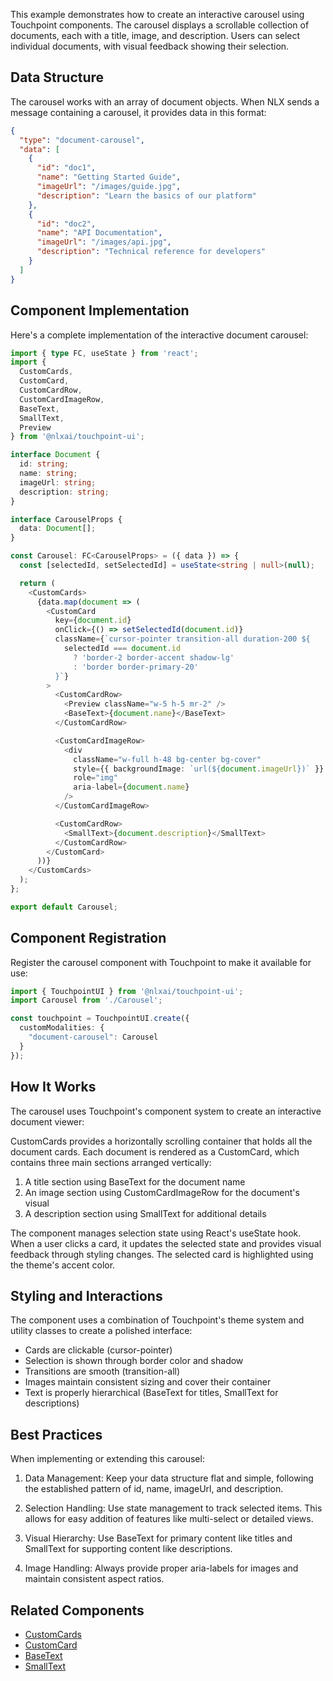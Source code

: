 
This example demonstrates how to create an interactive carousel using Touchpoint components. The carousel displays a scrollable collection of documents, each with a title, image, and description. Users can select individual documents, with visual feedback showing their selection.

## Data Structure

The carousel works with an array of document objects. When NLX sends a message containing a carousel, it provides data in this format:

```json
{
  "type": "document-carousel",
  "data": [
    {
      "id": "doc1",
      "name": "Getting Started Guide",
      "imageUrl": "/images/guide.jpg",
      "description": "Learn the basics of our platform"
    },
    {
      "id": "doc2",
      "name": "API Documentation",
      "imageUrl": "/images/api.jpg",
      "description": "Technical reference for developers"
    }
  ]
}
```

## Component Implementation

Here's a complete implementation of the interactive document carousel:

```typescript
import { type FC, useState } from 'react';
import {
  CustomCards,
  CustomCard,
  CustomCardRow,
  CustomCardImageRow,
  BaseText,
  SmallText,
  Preview
} from '@nlxai/touchpoint-ui';

interface Document {
  id: string;
  name: string;
  imageUrl: string;
  description: string;
}

interface CarouselProps {
  data: Document[];
}

const Carousel: FC<CarouselProps> = ({ data }) => {
  const [selectedId, setSelectedId] = useState<string | null>(null);

  return (
    <CustomCards>
      {data.map(document => (
        <CustomCard 
          key={document.id}
          onClick={() => setSelectedId(document.id)}
          className={`cursor-pointer transition-all duration-200 ${
            selectedId === document.id 
              ? 'border-2 border-accent shadow-lg' 
              : 'border border-primary-20'
          }`}
        >
          <CustomCardRow>
            <Preview className="w-5 h-5 mr-2" />
            <BaseText>{document.name}</BaseText>
          </CustomCardRow>

          <CustomCardImageRow>
            <div 
              className="w-full h-48 bg-center bg-cover"
              style={{ backgroundImage: `url(${document.imageUrl})` }}
              role="img"
              aria-label={document.name}
            />
          </CustomCardImageRow>

          <CustomCardRow>
            <SmallText>{document.description}</SmallText>
          </CustomCardRow>
        </CustomCard>
      ))}
    </CustomCards>
  );
};

export default Carousel;
```

## Component Registration

Register the carousel component with Touchpoint to make it available for use:

```typescript
import { TouchpointUI } from '@nlxai/touchpoint-ui';
import Carousel from './Carousel';

const touchpoint = TouchpointUI.create({
  customModalities: {
    "document-carousel": Carousel
  }
});
```

## How It Works

The carousel uses Touchpoint's component system to create an interactive document viewer:

CustomCards provides a horizontally scrolling container that holds all the document cards. Each document is rendered as a CustomCard, which contains three main sections arranged vertically:

1. A title section using BaseText for the document name
2. An image section using CustomCardImageRow for the document's visual
3. A description section using SmallText for additional details

The component manages selection state using React's useState hook. When a user clicks a card, it updates the selected state and provides visual feedback through styling changes. The selected card is highlighted using the theme's accent color.

## Styling and Interactions

The component uses a combination of Touchpoint's theme system and utility classes to create a polished interface:

- Cards are clickable (cursor-pointer)
- Selection is shown through border color and shadow
- Transitions are smooth (transition-all)
- Images maintain consistent sizing and cover their container
- Text is properly hierarchical (BaseText for titles, SmallText for descriptions)

## Best Practices

When implementing or extending this carousel:

1. Data Management: Keep your data structure flat and simple, following the established pattern of id, name, imageUrl, and description.

2. Selection Handling: Use state management to track selected items. This allows for easy addition of features like multi-select or detailed views.

3. Visual Hierarchy: Use BaseText for primary content like titles and SmallText for supporting content like descriptions.

4. Image Handling: Always provide proper aria-labels for images and maintain consistent aspect ratios.

## Related Components
- [CustomCards](/touchpoint-CustomCards)
- [CustomCard](/touchpoint-CustomCards#customcard)
- [BaseText](/touchpoint-BaseText)
- [SmallText](/touchpoint-SmallText)